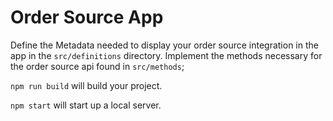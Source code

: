 # Order Source App

Define the Metadata needed to display your order source integration in the app in the `src/definitions` directory.
Implement the methods necessary for the order source api found in `src/methods`;

`npm run build` will build your project.

`npm start` will start up a local server.
